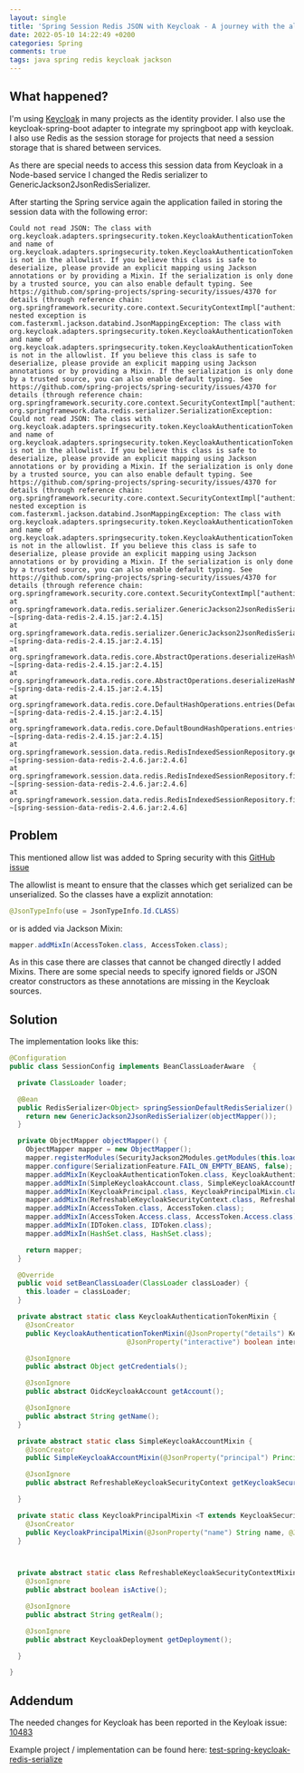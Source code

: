 ```yaml
---
layout: single
title: 'Spring Session Redis JSON with Keycloak - A journey with the allowlist of Jackson'
date: 2022-05-10 14:22:49 +0200
categories: Spring
comments: true
tags: java spring redis keycloak jackson
---
```


## What happened?

I'm using [Keycloak](https://keycloak.org/) in many projects as the identity provider. I also use the keycloak-spring-boot adapter to integrate my springboot app with keycloak. I also use Redis as the session storage for projects that need a session storage that is shared between services. 

As there are special needs to access this session data from Keycloak in a Node-based service I changed the Redis serializer to GenericJackson2JsonRedisSerializer.

After starting the Spring service again the application failed in storing the session data with the following error:

~~~stacktrace
Could not read JSON: The class with org.keycloak.adapters.springsecurity.token.KeycloakAuthenticationToken and name of org.keycloak.adapters.springsecurity.token.KeycloakAuthenticationToken is not in the allowlist. If you believe this class is safe to deserialize, please provide an explicit mapping using Jackson annotations or by providing a Mixin. If the serialization is only done by a trusted source, you can also enable default typing. See https://github.com/spring-projects/spring-security/issues/4370 for details (through reference chain: org.springframework.security.core.context.SecurityContextImpl["authentication"]); nested exception is com.fasterxml.jackson.databind.JsonMappingException: The class with org.keycloak.adapters.springsecurity.token.KeycloakAuthenticationToken and name of org.keycloak.adapters.springsecurity.token.KeycloakAuthenticationToken is not in the allowlist. If you believe this class is safe to deserialize, please provide an explicit mapping using Jackson annotations or by providing a Mixin. If the serialization is only done by a trusted source, you can also enable default typing. See https://github.com/spring-projects/spring-security/issues/4370 for details (through reference chain: org.springframework.security.core.context.SecurityContextImpl["authentication"]) org.springframework.data.redis.serializer.SerializationException: Could not read JSON: The class with org.keycloak.adapters.springsecurity.token.KeycloakAuthenticationToken and name of org.keycloak.adapters.springsecurity.token.KeycloakAuthenticationToken is not in the allowlist. If you believe this class is safe to deserialize, please provide an explicit mapping using Jackson annotations or by providing a Mixin. If the serialization is only done by a trusted source, you can also enable default typing. See https://github.com/spring-projects/spring-security/issues/4370 for details (through reference chain: org.springframework.security.core.context.SecurityContextImpl["authentication"]); nested exception is com.fasterxml.jackson.databind.JsonMappingException: The class with org.keycloak.adapters.springsecurity.token.KeycloakAuthenticationToken and name of org.keycloak.adapters.springsecurity.token.KeycloakAuthenticationToken is not in the allowlist. If you believe this class is safe to deserialize, please provide an explicit mapping using Jackson annotations or by providing a Mixin. If the serialization is only done by a trusted source, you can also enable default typing. See https://github.com/spring-projects/spring-security/issues/4370 for details (through reference chain: org.springframework.security.core.context.SecurityContextImpl["authentication"]) 
at org.springframework.data.redis.serializer.GenericJackson2JsonRedisSerializer.deserialize(GenericJackson2JsonRedisSerializer.java:152) ~[spring-data-redis-2.4.15.jar:2.4.15] 
at org.springframework.data.redis.serializer.GenericJackson2JsonRedisSerializer.deserialize(GenericJackson2JsonRedisSerializer.java:130) ~[spring-data-redis-2.4.15.jar:2.4.15] 
at org.springframework.data.redis.core.AbstractOperations.deserializeHashValue(AbstractOperations.java:355) ~[spring-data-redis-2.4.15.jar:2.4.15] 
at org.springframework.data.redis.core.AbstractOperations.deserializeHashMap(AbstractOperations.java:299) ~[spring-data-redis-2.4.15.jar:2.4.15] 
at org.springframework.data.redis.core.DefaultHashOperations.entries(DefaultHashOperations.java:247) ~[spring-data-redis-2.4.15.jar:2.4.15] 
at org.springframework.data.redis.core.DefaultBoundHashOperations.entries(DefaultBoundHashOperations.java:183) ~[spring-data-redis-2.4.15.jar:2.4.15] 
at org.springframework.session.data.redis.RedisIndexedSessionRepository.getSession(RedisIndexedSessionRepository.java:440) ~[spring-session-data-redis-2.4.6.jar:2.4.6] 
at org.springframework.session.data.redis.RedisIndexedSessionRepository.findById(RedisIndexedSessionRepository.java:412) ~[spring-session-data-redis-2.4.6.jar:2.4.6] 
at org.springframework.session.data.redis.RedisIndexedSessionRepository.findById(RedisIndexedSessionRepository.java:249) ~[spring-session-data-redis-2.4.6.jar:2.4.6]
~~~

## Problem

This mentioned allow list was added to Spring security with this [GitHub issue](https://github.com/spring-projects/spring-security/issues/4370)

The allowlist is meant to ensure that the classes which get serialized can be unserialized. So the classes have a explizit annotation:

```java
@JsonTypeInfo(use = JsonTypeInfo.Id.CLASS) 
```

or is added via Jackson Mixin:

```java
mapper.addMixIn(AccessToken.class, AccessToken.class);
```

As in this case there are classes that cannot be changed directly I added Mixins. There are some special needs to specify ignored fields or JSON creator constructors as these annotations are missing in the Keycloak sources.

## Solution

The implementation looks like this:

```java
@Configuration
public class SessionConfig implements BeanClassLoaderAware  {

  private ClassLoader loader;

  @Bean
  public RedisSerializer<Object> springSessionDefaultRedisSerializer() {
    return new GenericJackson2JsonRedisSerializer(objectMapper());
  }

  private ObjectMapper objectMapper() {
    ObjectMapper mapper = new ObjectMapper();
    mapper.registerModules(SecurityJackson2Modules.getModules(this.loader));
    mapper.configure(SerializationFeature.FAIL_ON_EMPTY_BEANS, false);
    mapper.addMixIn(KeycloakAuthenticationToken.class, KeycloakAuthenticationTokenMixin.class);
    mapper.addMixIn(SimpleKeycloakAccount.class, SimpleKeycloakAccountMixin.class);
    mapper.addMixIn(KeycloakPrincipal.class, KeycloakPrincipalMixin.class);
    mapper.addMixIn(RefreshableKeycloakSecurityContext.class, RefreshableKeycloakSecurityContextMixin.class);
    mapper.addMixIn(AccessToken.class, AccessToken.class);
    mapper.addMixIn(AccessToken.Access.class, AccessToken.Access.class);
    mapper.addMixIn(IDToken.class, IDToken.class);
    mapper.addMixIn(HashSet.class, HashSet.class);

    return mapper;
  }

  @Override
  public void setBeanClassLoader(ClassLoader classLoader) {
    this.loader = classLoader;
  }

  private abstract static class KeycloakAuthenticationTokenMixin {
    @JsonCreator
    public KeycloakAuthenticationTokenMixin(@JsonProperty("details") KeycloakAccount account,
                             @JsonProperty("interactive") boolean interactive) {}

    @JsonIgnore
    public abstract Object getCredentials();

    @JsonIgnore
    public abstract OidcKeycloakAccount getAccount();

    @JsonIgnore
    public abstract String getName();
  }

  private abstract static class SimpleKeycloakAccountMixin {
    @JsonCreator
    public SimpleKeycloakAccountMixin(@JsonProperty("principal") Principal principal, @JsonProperty("roles") @JsonDeserialize(as = HashSet.class) Set<String> roles, @JsonProperty("securityContext") RefreshableKeycloakSecurityContext securityContext) {}

    @JsonIgnore
    public abstract RefreshableKeycloakSecurityContext getKeycloakSecurityContext();

  }

  private static class KeycloakPrincipalMixin <T extends KeycloakSecurityContext> {
    @JsonCreator
    public KeycloakPrincipalMixin(@JsonProperty("name") String name, @JsonProperty("keycloakSecurityContext") T context) {}
  }



  private abstract static class RefreshableKeycloakSecurityContextMixin {
    @JsonIgnore
    public abstract boolean isActive();

    @JsonIgnore
    public abstract String getRealm();

    @JsonIgnore
    public abstract KeycloakDeployment getDeployment();

  }

}
```

## Addendum

The needed changes for Keycloak has been reported in the Keyloak issue: [10483](https://github.com/keycloak/keycloak/issues/10483)

Example project / implementation can be found here: [test-spring-keycloak-redis-serialize](https://github.com/arne-kroeger/test-spring-keycloak-redis-serialize)